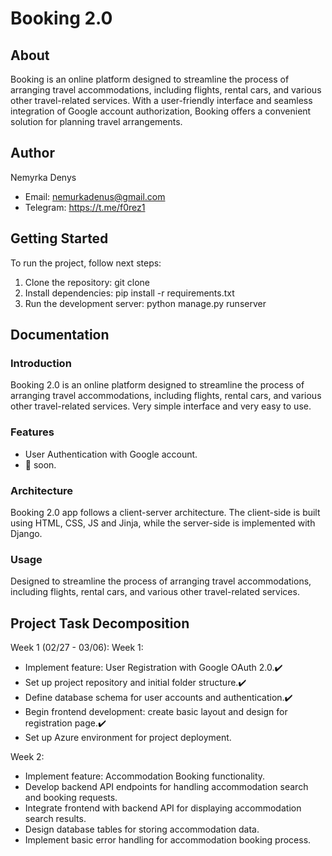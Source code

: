 # Booking 2.0

## About
Booking is an online platform designed to streamline the process of arranging travel accommodations, including flights, rental cars, and various other travel-related services. With a user-friendly interface and seamless integration of Google account authorization, Booking offers a convenient solution for planning travel arrangements.

## Author
Nemyrka Denys

- Email: nemurkadenus@gmail.com
- Telegram: https://t.me/f0rez1

## Getting Started

To run the project, follow next steps:

1. Clone the repository: git clone 
2. Install dependencies: pip install -r requirements.txt
3. Run the development server: python manage.py runserver

## Documentation
### Introduction
Booking 2.0 is an online platform designed to streamline the process of arranging travel accommodations, including flights, rental cars, and various other travel-related services. Very simple interface and very easy to use.

### Features
- User Authentication with Google account.
- 👀 soon.

### Architecture
Booking 2.0 app follows a client-server architecture. The client-side is built using HTML, CSS, JS and Jinja, while the server-side is implemented with Django.

### Usage
Designed to streamline the process of arranging travel accommodations, including flights, rental cars, and various other travel-related services. 

## Project Task Decomposition
Week 1 (02/27 - 03/06):️
Week 1:
- Implement feature: User Registration with Google OAuth 2.0.✔️
- Set up project repository and initial folder structure.✔️
- Define database schema for user accounts and authentication.✔️
- Begin frontend development: create basic layout and design for registration page.✔️
- Set up Azure environment for project deployment.

Week 2:
- Implement feature: Accommodation Booking functionality.
- Develop backend API endpoints for handling accommodation search and booking requests.
- Integrate frontend with backend API for displaying accommodation search results.
- Design database tables for storing accommodation data.
- Implement basic error handling for accommodation booking process.
